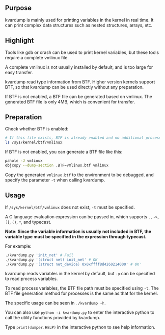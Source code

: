 ## Purpose

kvardump is mainly used for printing variables in the kernel in real time. It can print complex data structures such as nested structures, arrays, etc.

## Highlight

Tools like gdb or crash can be used to print kernel variables, but these tools require a complete vmlinux file.

A complete vmlinux is not usually installed by default, and is too large for easy transfer.

kvardump read type information from BTF. Higher version kernels support BTF, so that kvardump can be used directly without any preparation.

If BTF is not enabled, a BTF file can be generated based on vmlinux. The generated BTF file is only 4MB, which is convenient for transfer.

## Preparation

Check whether BTF is enabled:
```bash
# If this file exists, BTF is already enabled and no additional processing is required.
ls /sys/kernel/btf/vmlinux
```

If BTF is not enabled, you can generate a BTF file like this:
```bash
pahole -J vmlinux
objcopy --dump-section .BTF=vmlinux.btf vmlinux 
```

Copy the generated `vmlinux.btf` to the environment to be debugged, and specify the parameter `-t` when calling kvardump.

## Usage

If `/sys/kernel/btf/vmlinux` does not exist, `-t` must be specified.

A C language evaluation expression can be passed in, which supports `.`, `->`, `[]`, `()`, `*`, and typecast.

**Note: Since the variable information is usually not included in BTF, the variable type must be specified in the expression through typecast.**

For example:

```bash
./kvardump.py 'init_net' # Fail
./kvardump.py '(struct net) init_net' # OK
./kvardump.py '(struct net_device) 0x0xffff8d4260214000' # OK'
```

kvardump reads variables in the kernel by default, but `-p` can be specified to read process variables.

To read process variables, the BTF file path must be specified using `-t`. The BTF file generation method for processes is the same as that for the kernel.

The specific usage can be seen in `./kvardump -h`.

You can also use `python -i kvardump.py` to enter the interactive python to call the utility functions provided by kvardump.

Type `print(dumper.HELP)` in the interactive python to see help information.
